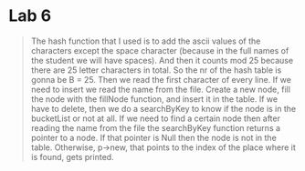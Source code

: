 # Lab 6

> The hash function that I used is to add the ascii values of the characters except the space character (because in the full names of the student we will have
spaces). And then it counts mod 25 because there are 25 letter characters in total. So the nr of the hash table is gonna be B = 25.
Then we read the first character of every line. If we need to insert we read the name from the file. Create a new node, fill the node with the fillNode
function, and insert it in the table. If we have to delete, then we do a searchByKey to know if the node is in the bucketList or not at all.
If we need to find a certain node then after reading the name from the file the searchByKey function returns a pointer to a node. If that pointer is Null
then the node is not in the table. Otherwise, p->new, that points to the index of the place where it is found, gets printed.


